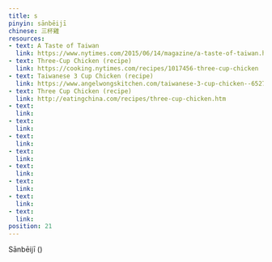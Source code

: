 ```yaml
---
title: s
pinyin: sānbēijī
chinese: 三杯雞
resources: 
- text: A Taste of Taiwan
  link: https://www.nytimes.com/2015/06/14/magazine/a-taste-of-taiwan.html
- text: Three-Cup Chicken (recipe)
  link: https://cooking.nytimes.com/recipes/1017456-three-cup-chicken
- text: Taiwanese 3 Cup Chicken (recipe)
  link: https://www.angelwongskitchen.com/taiwanese-3-cup-chicken--65279199772647938622-6527965279s257n-b275i-j29965279.html
- text: Three Cup Chicken (recipe)
  link: http://eatingchina.com/recipes/three-cup-chicken.htm
- text: 
  link: 
- text: 
  link: 
- text: 
  link: 
- text: 
  link: 
- text: 
  link: 
- text: 
  link: 
- text: 
  link: 
- text: 
  link: 
position: 21
---
```


Sānbēijī ()

<!--



-->